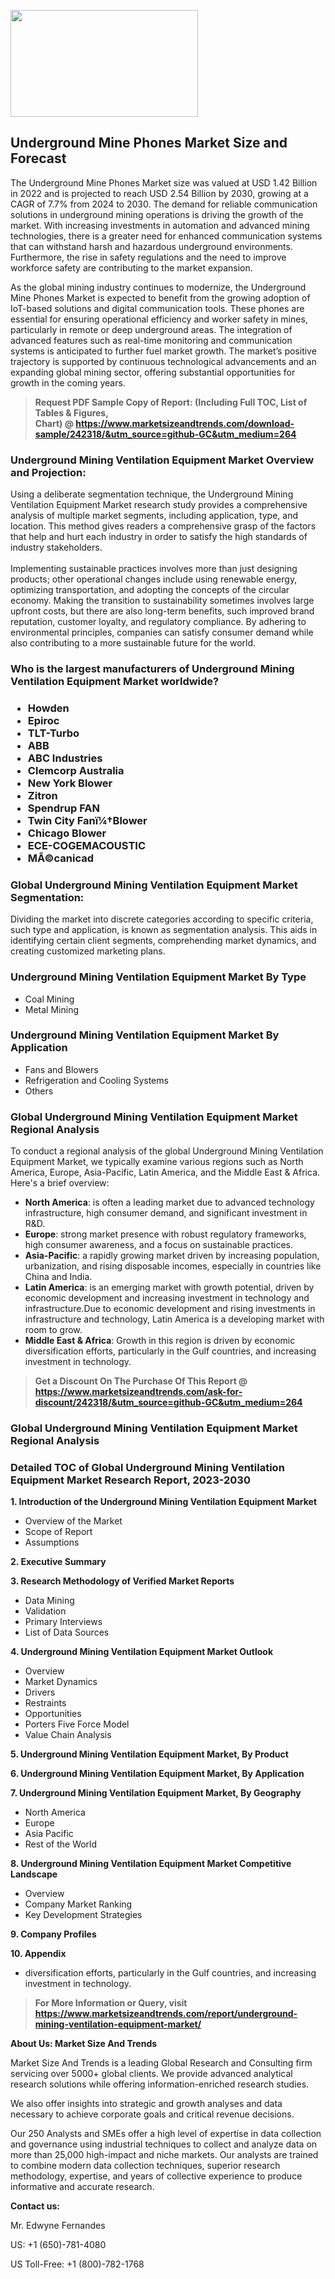 <p><img class="alignnone size-medium wp-image-20088" src="https://ffe5etoiles.com/wp-content/uploads/2024/12/MST1-300x171.png" alt="" width="300" height="171" /></p><h2>Underground Mine Phones Market Size and Forecast</h2><p>The Underground Mine Phones Market size was valued at USD 1.42 Billion in 2022 and is projected to reach USD 2.54 Billion by 2030, growing at a CAGR of 7.7% from 2024 to 2030. The demand for reliable communication solutions in underground mining operations is driving the growth of the market. With increasing investments in automation and advanced mining technologies, there is a greater need for enhanced communication systems that can withstand harsh and hazardous underground environments. Furthermore, the rise in safety regulations and the need to improve workforce safety are contributing to the market expansion.</p><p>As the global mining industry continues to modernize, the Underground Mine Phones Market is expected to benefit from the growing adoption of IoT-based solutions and digital communication tools. These phones are essential for ensuring operational efficiency and worker safety in mines, particularly in remote or deep underground areas. The integration of advanced features such as real-time monitoring and communication systems is anticipated to further fuel market growth. The market’s positive trajectory is supported by continuous technological advancements and an expanding global mining sector, offering substantial opportunities for growth in the coming years.</p></p><blockquote id="" class=""><strong>Request PDF Sample Copy of Report: (Including Full TOC, List of Tables &amp; Figures, Chart)&nbsp;@&nbsp;<strong><a href="https://www.marketsizeandtrends.com/download-sample/242318/&utm_source=github-GC&utm_medium=264" target="_blank">https://www.marketsizeandtrends.com/download-sample/242318/&utm_source=github-GC&utm_medium=264</a></strong></strong></blockquote><h3 id="" class="">Underground Mining Ventilation Equipment Market&nbsp;Overview and Projection:</h3><p id="" class="">Using a deliberate segmentation technique, the Underground Mining Ventilation Equipment Market research study provides a comprehensive analysis of multiple market segments, including application, type, and location. This method gives readers a comprehensive grasp of the factors that help and hurt each industry in order to satisfy the high standards of industry stakeholders. <br /> <br />Implementing sustainable practices involves more than just designing products; other operational changes include using renewable energy, optimizing transportation, and adopting the concepts of the circular economy. Making the transition to sustainability sometimes involves large upfront costs, but there are also long-term benefits, such improved brand reputation, customer loyalty, and regulatory compliance. By adhering to environmental principles, companies can satisfy consumer demand while also contributing to a more sustainable future for the world.</p><h3 id="" class="">Who is the largest manufacturers of&nbsp;Underground Mining Ventilation Equipment Market worldwide?</h3><h3 class=""><p><ul><li>Howden </li><li> Epiroc </li><li> TLT-Turbo </li><li> ABB </li><li> ABC Industries </li><li> Clemcorp Australia </li><li> New York Blower </li><li> Zitron </li><li> Spendrup FAN </li><li> Twin City Fanï¼†Blower </li><li> Chicago Blower </li><li> ECE-COGEMACOUSTIC </li><li> MÃ©canicad</li></ul></p></h3><h3 id="" class="">Global&nbsp;Underground Mining Ventilation Equipment Market Segmentation:</h3><p id="" class="">Dividing the market into discrete categories according to specific criteria, such type and application, is known as segmentation analysis. This aids in identifying certain client segments, comprehending market dynamics, and creating customized marketing plans.</p><h3 id="" class="">Underground Mining Ventilation Equipment Market&nbsp;By Type</h3><p><p><ul><li>Coal Mining</li><li> Metal Mining</p></li></ul></p></p><h3 id="" class="">Underground Mining Ventilation Equipment Market&nbsp;By Application</h3><p class=""><p><ul><li>Fans and Blowers</li><li> Refrigeration and Cooling Systems</li><li> Others</li></ul></p></p><h3 id="" class="">Global Underground Mining Ventilation Equipment Market Regional Analysis</h3><p id="" class="">To conduct a regional analysis of the global Underground Mining Ventilation Equipment Market, we typically examine various regions such as North America, Europe, Asia-Pacific, Latin America, and the Middle East &amp; Africa. Here's a brief overview:</p><ul><li><strong>North America</strong>: is often a leading market due to advanced technology infrastructure, high consumer demand, and significant investment in R&amp;D.</li><li><strong>Europe</strong>: strong market presence with robust regulatory frameworks, high consumer awareness, and a focus on sustainable practices.</li><li><strong>Asia-Pacific</strong>: a rapidly growing market driven by increasing population, urbanization, and rising disposable incomes, especially in countries like China and India.</li><li><strong>Latin America</strong>: is an emerging market with growth potential, driven by economic development and increasing investment in technology and infrastructure.Due to economic development and rising investments in infrastructure and technology, Latin America is a developing market with room to grow.</li><li><strong>Middle East &amp; Africa</strong>: Growth in this region is driven by economic diversification efforts, particularly in the Gulf countries, and increasing investment in technology.</li></ul><blockquote id="" class=""><strong>Get a Discount On The Purchase Of This Report @ <strong><a href="https://www.marketsizeandtrends.com/ask-for-discount/242318/&utm_source=github-GC&utm_medium=264" target="_blank">https://www.marketsizeandtrends.com/ask-for-discount/242318/&utm_source=github-GC&utm_medium=264</a></strong></strong></blockquote><h3 id="" class="">Global Underground Mining Ventilation Equipment Market Regional Analysis</h3><h3 id="" class="">Detailed TOC of Global Underground Mining Ventilation Equipment Market Research Report, 2023-2030</h3><p id="" class=""><strong>1. Introduction of the Underground Mining Ventilation Equipment Market</strong></p><ul><li>Overview of the Market</li><li>Scope of Report</li><li>Assumptions</li></ul><p id="" class=""><strong>2. Executive Summary</strong></p><p id="" class=""><strong>3. Research Methodology of Verified Market Reports</strong></p><ul><li>Data Mining</li><li>Validation</li><li>Primary Interviews</li><li>List of Data Sources</li></ul><p id="" class=""><strong>4. Underground Mining Ventilation Equipment Market Outlook</strong></p><ul><li>Overview</li><li>Market Dynamics</li><li>Drivers</li><li>Restraints</li><li>Opportunities</li><li>Porters Five Force Model</li><li>Value Chain Analysis</li></ul><p id="" class=""><strong>5. Underground Mining Ventilation Equipment Market, By Product</strong></p><p id="" class=""><strong>6. Underground Mining Ventilation Equipment Market, By Application</strong></p><p id="" class=""><strong>7. Underground Mining Ventilation Equipment Market, By Geography</strong></p><ul><li>North America</li><li>Europe</li><li>Asia Pacific</li><li>Rest of the World</li></ul><p id="" class=""><strong>8. Underground Mining Ventilation Equipment Market Competitive Landscape</strong></p><ul><li>Overview</li><li>Company Market Ranking</li><li>Key Development Strategies</li></ul><p id="" class=""><strong>9. Company Profiles</strong></p><p id="" class=""><strong>10. Appendix</strong></p><ul><li>diversification efforts, particularly in the Gulf countries, and increasing investment in technology.</li></ul><blockquote id="" class=""><strong>For More Information or Query, visit <strong><strong><a href="https://www.marketsizeandtrends.com/report/underground-mining-ventilation-equipment-market/" target="_blank">https://www.marketsizeandtrends.com/report/underground-mining-ventilation-equipment-market/</a></strong></strong></strong></blockquote><p id="" class=""><strong>About Us: Market Size And Trends</strong></p><p id="" class="">Market Size And Trends is a leading Global Research and Consulting firm servicing over 5000+ global clients. We provide advanced analytical research solutions while offering information-enriched research studies.</p><p id="" class="">We also offer insights into strategic and growth analyses and data necessary to achieve corporate goals and critical revenue decisions.</p><p id="" class="">Our 250 Analysts and SMEs offer a high level of expertise in data collection and governance using industrial techniques to collect and analyze data on more than 25,000 high-impact and niche markets. Our analysts are trained to combine modern data collection techniques, superior research methodology, expertise, and years of collective experience to produce informative and accurate research.</p><p id="" class=""><strong>Contact us:</strong></p><p id="" class="">Mr. Edwyne Fernandes</p><p id="" class="">US: +1 (650)-781-4080</p><p id="" class="">US Toll-Free: +1 (800)-782-1768</p>
